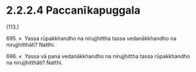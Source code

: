 # 2.2.2.4 Paccanīkapuggala

(113.)

695\. »  Yassa rūpakkhandho na nirujjhittha tassa vedanākkhandho na nirujjhitthāti? Natthi.

696\. «  Yassa vā pana vedanākkhandho na nirujjhittha tassa rūpakkhandho na nirujjhitthāti? Natthi.
